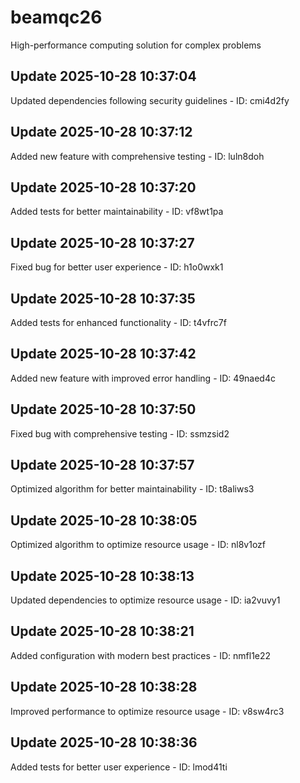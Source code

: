 # beamqc26
High-performance computing solution for complex problems

## Update 2025-10-28 10:37:04
Updated dependencies following security guidelines - ID: cmi4d2fy


## Update 2025-10-28 10:37:12
Added new feature with comprehensive testing - ID: luln8doh


## Update 2025-10-28 10:37:20
Added tests for better maintainability - ID: vf8wt1pa


## Update 2025-10-28 10:37:27
Fixed bug for better user experience - ID: h1o0wxk1


## Update 2025-10-28 10:37:35
Added tests for enhanced functionality - ID: t4vfrc7f


## Update 2025-10-28 10:37:42
Added new feature with improved error handling - ID: 49naed4c


## Update 2025-10-28 10:37:50
Fixed bug with comprehensive testing - ID: ssmzsid2


## Update 2025-10-28 10:37:57
Optimized algorithm for better maintainability - ID: t8aliws3


## Update 2025-10-28 10:38:05
Optimized algorithm to optimize resource usage - ID: nl8v1ozf


## Update 2025-10-28 10:38:13
Updated dependencies to optimize resource usage - ID: ia2vuvy1


## Update 2025-10-28 10:38:21
Added configuration with modern best practices - ID: nmfl1e22


## Update 2025-10-28 10:38:28
Improved performance to optimize resource usage - ID: v8sw4rc3


## Update 2025-10-28 10:38:36
Added tests for better user experience - ID: lmod41ti

